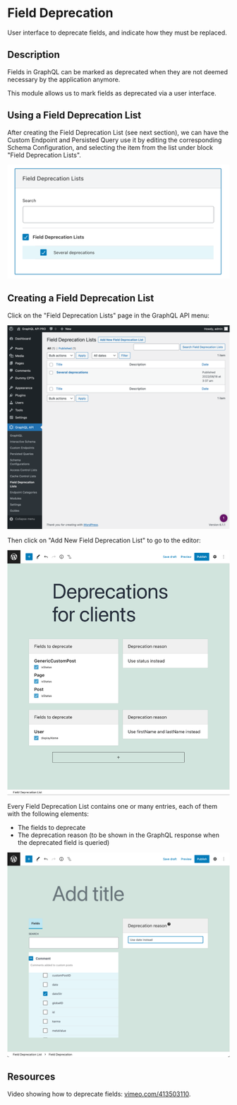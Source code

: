 # Field Deprecation

User interface to deprecate fields, and indicate how they must be replaced.

## Description

Fields in GraphQL can be marked as deprecated when they are not deemed necessary by the application anymore.

This module allows us to mark fields as deprecated via a user interface.

## Using a Field Deprecation List

After creating the Field Deprecation List (see next section), we can have the Custom Endpoint and Persisted Query use it by editing the corresponding Schema Configuration, and selecting the item from the list under block "Field Deprecation Lists".

![Selecting a Field Deprecation List in the Schema Configuration](../../images/schema-config-field-deprecation-lists.png "Selecting a Field Deprecation List in the Schema Configuration")

## Creating a Field Deprecation List

Click on the "Field Deprecation Lists" page in the GraphQL API menu:

![Field Deprecation Lists](../../images/field-deprecation-lists.png "Field Deprecation Lists")

Then click on "Add New Field Deprecation List" to go to the editor:

![Creating a Field Deprecation List](../../images/field-deprecation-list.png "Creating a Field Deprecation List")

Every Field Deprecation List contains one or many entries, each of them with the following elements:

- The fields to deprecate
- The deprecation reason (to be shown in the GraphQL response when the deprecated field is queried)

![Field Deprecation entry](../../images/field-deprecation-entry.png "Field Deprecation entry")

## Resources

Video showing how to deprecate fields: <a href="https://vimeo.com/413503110" target="_blank">vimeo.com/413503110</a>.
